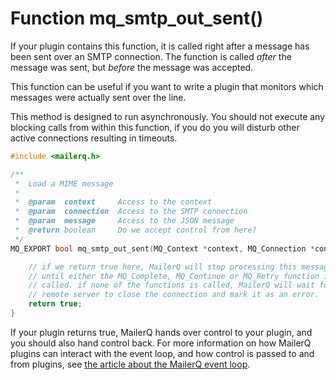 # Function mq_smtp_out_sent()

If your plugin contains this function, it is called right after a message
has been sent over an SMTP connection. The function is called _after_
the message was sent, but _before_ the message was accepted.

This function can be useful if you want to write a plugin that monitors
which messages were actually sent over the line.

This method is designed to run asynchronously. You should not execute any 
blocking calls from within this function, if you do you will disturb other 
active connections resulting in timeouts.

```c
#include <mailerq.h>

/**
 *  Load a MIME message
 *
 *  @param  context     Access to the context
 *  @param  connection  Access to the SMTP connection
 *  @param  message     Access to the JSON message
 *  @return boolean     Do we accept control from here?
 */
MQ_EXPORT bool mq_smtp_out_sent(MQ_Context *context, MQ_Connection *connection, MQ_Message *message) {

    // if we return true here, MailerQ will stop processing this message
    // until either the MQ_Complete, MQ_Continue or MQ_Retry function is
    // called. if none of the functions is called, MailerQ will wait for the
    // remote server to close the connection and mark it as an error.
    return true;
}

```

If your plugin returns true, MailerQ hands over control to your plugin, and 
you should also hand control back. For more information on how MailerQ plugins 
can interact with the event loop, and how control is passed to and from plugins, 
see [the article about the MailerQ event loop](eventloop).
